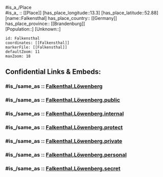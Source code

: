 ﻿---
confidential: public
isDeleted: false
location:
- 52.88
- 13.3
mapmarker: city
mapzoom:
- 7
- 12
SpocWebEntityId: 30124
tags:
- geo/City
type: City
---

#is_a_/Place  
#is_a_ :: [[Place]] 
[has_place_longitude::13.3] 
[has_place_latitude::52.88] 
[name::Falkensthal] 
has_place_country:: [[Germany]]  
has_place_province:: [[Brandenburg]]  
[Population::] 
[Unknown::] 


```leaflet
id: Falkensthal
coordinates: [[Falkensthal]] 
markerFile: [[Falkensthal]] 
defaultZoom: 11 
maxZoom: 18
```


## Confidential Links & Embeds: 

### #is_/same_as :: [Falkenthal,Löwenberg](/_Standards/Earth/Continent/Europe/Europe~Central/Germany/Germany~East/Brandenburg/counties~Brandenburg/Oberhavel/cities~Oberhavel/Löwenberger_Land/Falkenthal,Löwenberg.md) 

### #is_/same_as :: [Falkenthal,Löwenberg.public](/_public/Earth/Continent/Europe/Europe~Central/Germany/Germany~East/Brandenburg/counties~Brandenburg/Oberhavel/cities~Oberhavel/Löwenberger_Land/Falkenthal,Löwenberg.public.md) 

### #is_/same_as :: [Falkenthal,Löwenberg.internal](/_internal/Earth/Continent/Europe/Europe~Central/Germany/Germany~East/Brandenburg/counties~Brandenburg/Oberhavel/cities~Oberhavel/Löwenberger_Land/Falkenthal,Löwenberg.internal.md) 

### #is_/same_as :: [Falkenthal,Löwenberg.protect](/_protect/Earth/Continent/Europe/Europe~Central/Germany/Germany~East/Brandenburg/counties~Brandenburg/Oberhavel/cities~Oberhavel/Löwenberger_Land/Falkenthal,Löwenberg.protect.md) 

### #is_/same_as :: [Falkenthal,Löwenberg.private](/_private/Earth/Continent/Europe/Europe~Central/Germany/Germany~East/Brandenburg/counties~Brandenburg/Oberhavel/cities~Oberhavel/Löwenberger_Land/Falkenthal,Löwenberg.private.md) 

### #is_/same_as :: [Falkenthal,Löwenberg.personal](/_personal/Earth/Continent/Europe/Europe~Central/Germany/Germany~East/Brandenburg/counties~Brandenburg/Oberhavel/cities~Oberhavel/Löwenberger_Land/Falkenthal,Löwenberg.personal.md) 

### #is_/same_as :: [Falkenthal,Löwenberg.secret](/_secret/Earth/Continent/Europe/Europe~Central/Germany/Germany~East/Brandenburg/counties~Brandenburg/Oberhavel/cities~Oberhavel/Löwenberger_Land/Falkenthal,Löwenberg.secret.md)

